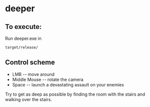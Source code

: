 # deeper

## To execute:

Run deeper.exe in 
	
	target/release/

## Control scheme

* LMB -- move around
* Middle Mouse -- rotate the camera
* Space -- launch a devastating assault on your enemies

Try to get as deep as possible by finding the room with the stairs and walking over the stairs.

